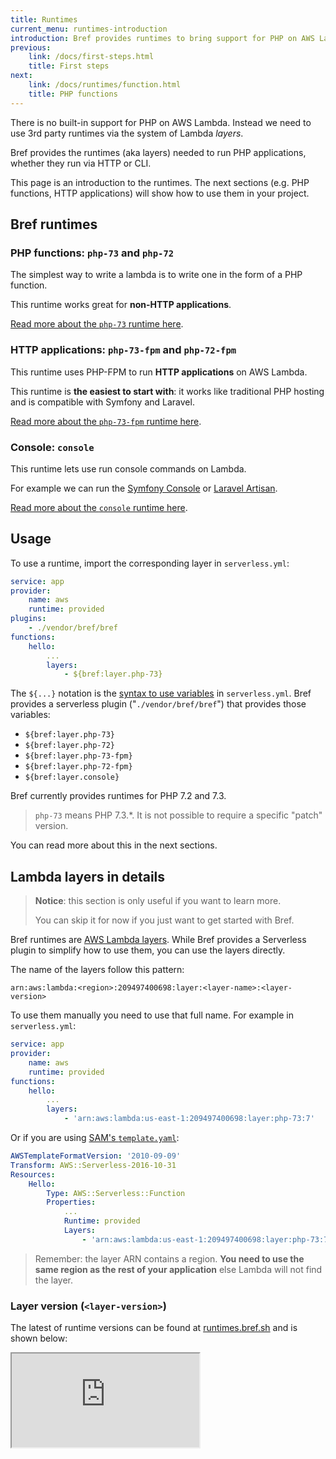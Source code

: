 ```yaml
---
title: Runtimes
current_menu: runtimes-introduction
introduction: Bref provides runtimes to bring support for PHP on AWS Lambda.
previous:
    link: /docs/first-steps.html
    title: First steps
next:
    link: /docs/runtimes/function.html
    title: PHP functions
---
```


There is no built-in support for PHP on AWS Lambda. Instead we need to use 3rd party runtimes via the system of Lambda *layers*.

Bref provides the runtimes (aka layers) needed to run PHP applications, whether they run via HTTP or CLI.

This page is an introduction to the runtimes. The next sections (e.g. PHP functions, HTTP applications) will show how to use them in your project.

## Bref runtimes

### PHP functions: `php-73` and `php-72`

The simplest way to write a lambda is to write one in the form of a PHP function.

This runtime works great for **non-HTTP applications**.

[Read more about the `php-73` runtime here](/docs/runtimes/function.md).

### HTTP applications: `php-73-fpm` and `php-72-fpm`

This runtime uses PHP-FPM to run **HTTP applications** on AWS Lambda.

This runtime is **the easiest to start with**: it works like traditional PHP hosting and is compatible with Symfony and Laravel.

[Read more about the `php-73-fpm` runtime here](/docs/runtimes/http.md).

### Console: `console`

This runtime lets use run console commands on Lambda.

For example we can run the [Symfony Console](https://symfony.com/doc/master/components/console.html) or [Laravel Artisan](https://laravel.com/docs/5.8/artisan).

[Read more about the `console` runtime here](/docs/runtimes/console.md).

## Usage

To use a runtime, import the corresponding layer in `serverless.yml`:

```yaml
service: app
provider:
    name: aws
    runtime: provided
plugins:
    - ./vendor/bref/bref
functions:
    hello:
        ...
        layers:
            - ${bref:layer.php-73}
```

The `${...}` notation is the [syntax to use variables](https://serverless.com/framework/docs/providers/aws/guide/variables/) in `serverless.yml`. Bref provides a serverless plugin ("`./vendor/bref/bref`") that provides those variables:

- `${bref:layer.php-73}`
- `${bref:layer.php-72}`
- `${bref:layer.php-73-fpm}`
- `${bref:layer.php-72-fpm}`
- `${bref:layer.console}`

Bref currently provides runtimes for PHP 7.2 and 7.3.

> `php-73` means PHP 7.3.\*. It is not possible to require a specific "patch" version.

You can read more about this in the next sections.

## Lambda layers in details

> **Notice**: this section is only useful if you want to learn more.
>
> You can skip it for now if you just want to get started with Bref.

Bref runtimes are [AWS Lambda layers](https://docs.aws.amazon.com/lambda/latest/dg/configuration-layers.html). While Bref provides a Serverless plugin to simplify how to use them, you can use the layers directly.

The name of the layers follow this pattern:

```
arn:aws:lambda:<region>:209497400698:layer:<layer-name>:<layer-version>
```

To use them manually you need to use that full name. For example in `serverless.yml`:

```yaml
service: app
provider:
    name: aws
    runtime: provided
functions:
    hello:
        ...
        layers:
            - 'arn:aws:lambda:us-east-1:209497400698:layer:php-73:7'
```

Or if you are using [SAM's `template.yaml`](https://aws.amazon.com/serverless/sam/):

```yaml
AWSTemplateFormatVersion: '2010-09-09'
Transform: AWS::Serverless-2016-10-31
Resources:
    Hello:
        Type: AWS::Serverless::Function
        Properties:
            ...
            Runtime: provided
            Layers:
                - 'arn:aws:lambda:us-east-1:209497400698:layer:php-73:7'
```

> Remember: the layer ARN contains a region. **You need to use the same region as the rest of your application** else Lambda will not find the layer.

### Layer version (`<layer-version>`)

The latest of runtime versions can be found at [runtimes.bref.sh](https://runtimes.bref.sh/) and is shown below:

<iframe src="https://runtimes.bref.sh/embedded" class="w-full h-96"></iframe>
